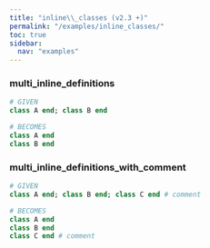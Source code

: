 ```yaml
---
title: "inline\\_classes (v2.3 +)"
permalink: "/examples/inline_classes/"
toc: true
sidebar:
  nav: "examples"
---
```


### multi_inline_definitions
```ruby
# GIVEN
class A end; class B end
```
```ruby
# BECOMES
class A end
class B end
```
### multi_inline_definitions_with_comment
```ruby
# GIVEN
class A end; class B end; class C end # comment
```
```ruby
# BECOMES
class A end
class B end
class C end # comment
```

